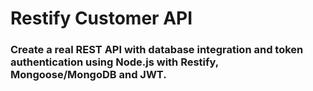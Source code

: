 # Restify Customer API

### Create a real REST API with database integration and token authentication using Node.js with Restify, Mongoose/MongoDB and JWT.